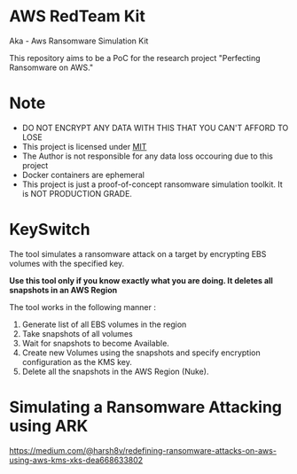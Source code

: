 # AWS RedTeam Kit

Aka - Aws Ransomware Simulation Kit

This repository aims to be a PoC for the research project "Perfecting Ransomware on AWS."

# Note
- DO NOT ENCRYPT ANY DATA WITH THIS THAT YOU CAN'T AFFORD TO LOSE
- This project is licensed under [MIT](LICENSE)
- The Author is not responsible for any data loss occouring due to this project
- Docker containers are ephemeral
- This project is just a proof-of-concept ransomware simulation toolkit. It is NOT PRODUCTION GRADE.

# KeySwitch

The tool simulates a ransomware attack on a target by encrypting EBS volumes with the specified key.

**Use this tool only if you know exactly what you are doing. It deletes all snapshots in an AWS Region**

The tool works in the following manner :
1. Generate list of all EBS volumes in the region
2. Take snapshots of all volumes
3. Wait for snapshots to become Available.
4. Create new Volumes using the snapshots and specify encryption configuration as the KMS key.
5. Delete all the snapshots in the AWS Region (Nuke).

# Simulating a Ransomware Attacking using ARK
https://medium.com/@harsh8v/redefining-ransomware-attacks-on-aws-using-aws-kms-xks-dea668633802
